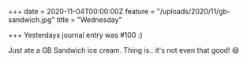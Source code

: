 +++
date = 2020-11-04T00:00:00Z
feature = "/uploads/2020/11/gb-sandwich.jpg"
title = "Wednesday"

+++
Yesterdays journal entry was #100 :)

Just ate a GB Sandwich ice cream. Thing is.. it's not even that good! 😄